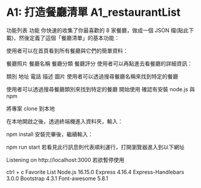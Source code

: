 # A1: 打造餐廳清單 A1_restaurantList

功能列表
功能
你快速的收集了你最喜歡的 8 家餐廳，做成一個 JSON 檔(點此下載)，然後定義了這個「餐廳清單」的基本功能：

使用者可以在首頁看到所有餐廳與它們的簡單資料：

餐廳照片
餐廳名稱
餐廳分類
餐廳評分
使用者可以再點進去看餐廳的詳細資訊：

類別
地址
電話
描述
圖片
使用者可以透過搜尋餐廳名稱來找到特定的餐廳

使用者可以透過搜尋餐廳類別來找到特定的餐廳
開始使用
確認有安裝 node.js 與 npm

將專案 clone 到本地

在本地開啟之後，透過終端機進入資料夾，輸入：

npm install
安裝完畢後，繼續輸入：

npm run start
若看見此行訊息則代表順利運行，打開瀏覽器進入到以下網址

Listening on http://localhost:3000
若欲暫停使用

ctrl + c
Favorite List
Node.js 16.15.0
Express 4.16.4
Express-Handlebars 3.0.0
Bootstrap 4.3.1
Font-awesome 5.8.1
